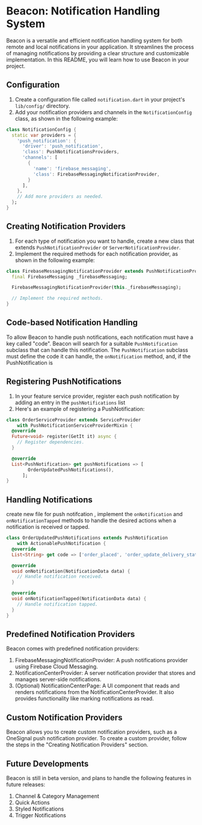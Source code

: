 # Beacon: Notification Handling System

Beacon is a versatile and efficient notification handling system for both remote and local notifications in your application. It streamlines the process of managing notifications by providing a clear structure and customizable implementation. In this README, you will learn how to use Beacon in your project.

 
## Configuration

1.  Create a configuration file called `notification.dart` in your project's `lib/config/` directory.
2.  Add your notification providers and channels in the `NotificationConfig` class, as shown in the following example:

```dart
class NotificationConfig {
  static var providers = {
    'push_notification': {
      'driver': 'push_notification',
      'class': PushNotificationsProviders,
      'channels': [
        {
          'name': 'firebase_messaging',
          'class': FirebaseMessagingNotificationProvider,
        }
      ],
    },
    // Add more providers as needed.
  };
}
```

## Creating Notification Providers

1.  For each type of notification you want to handle, create a new class that extends `PushNotificationProvider` or `ServerNotificationProvider`.
2.  Implement the required methods for each notification provider, as shown in the following example:

```dart
class FirebaseMessagingNotificationProvider extends PushNotificationProvider {
  final FirebaseMessaging _firebaseMessaging;

  FirebaseMessagingNotificationProvider(this._firebaseMessaging);

  // Implement the required methods.
}
```

## Code-based Notification Handling

To allow Beacon to handle push notifications, each notification must have a key called "code". Beacon will search for a suitable `PushNotification` subclass that can handle this notification. The `PushNotification` subclass must define the code it can handle, the `onNotification` method, and, if the PushNotification is


## Registering PushNotifications

1.  In your feature service provider, register each push notification  by adding an entry in the `pushNotifications` list
2.   Here's an example of registering a PushNotification:
```dart
class OrderServiceProvider extends ServiceProvider
    with PushNotificationServiceProviderMixin {
  @override
  Future<void> register(GetIt it) async {
    // Register dependencies.
  }

  @override
  List<PushNotification> get pushNotifications => [
        OrderUpdatedPushNotifications(),
      ];
}
```

## Handling Notifications

create new file for push notifcation , implement the `onNotification` and `onNotificationTapped` methods to handle the desired actions when a notification is received or tapped.


```dart
class OrderUpdatedPushNotifications extends PushNotification
    with ActionablePushNotification {
  @override
  List<String> get code => ['order_placed', 'order_update_delivery_status'];

  @override
  void onNotification(NotificationData data) {
    // Handle notification received.
  }

  @override
  void onNotificationTapped(NotificationData data) {
    // Handle notification tapped.
  }
}
```

## Predefined Notification Providers

Beacon comes with predefined notification providers:

1.  FirebaseMessagingNotificationProvider: A push notifications provider using Firebase Cloud Messaging.
2.  NotificationCenterProvider: A server notification provider that stores and manages server-side notifications.
3.  (Optional) NotificationCenterPage: A UI component that reads and renders notifications from the NotificationCenterProvider. It also provides functionality like marking notifications as read.


## Custom Notification Providers

Beacon allows you to create custom notification providers, such as a OneSignal push notification provider. To create a custom provider, follow the steps in the "Creating Notification Providers" section.


## Future Developments

Beacon is still in beta version, and plans to handle the following features in future releases:

1.  Channel & Category Management
2.  Quick Actions
3.  Styled Notifications
4.  Trigger Notifications
